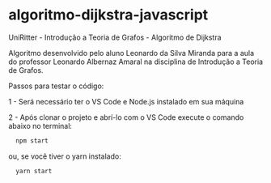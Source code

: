 # algoritmo-dijkstra-javascript
UniRitter - Introdução a Teoria de Grafos - Algoritmo de Dijkstra

Algoritmo desenvolvido pelo aluno Leonardo da Silva Miranda para a aula do professor Leonardo Albernaz Amaral na disciplina de Introdução a Teoria de Grafos.

Passos para testar o código:

1 - Será necessário ter o VS Code e Node.js instalado em sua máquina

2 - Após clonar o projeto e abrí-lo com o VS Code execute o comando abaixo no terminal:

```sh
  npm start
```

ou, se você tiver o yarn instalado:
```sh
  yarn start
```
